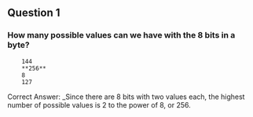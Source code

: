 ## Question 1
### How many possible values can we have with the 8 bits in a byte?
```
    144
    **256**
    8
    127
```
Correct Answer: 
_Since there are 8 bits with two values each, the highest number of possible values is 2 to the power of 8, or 256. 
